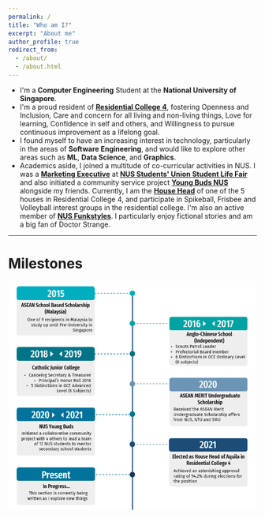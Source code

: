 ```yaml
---
permalink: /
title: "Who am I?"
excerpt: "About me"
author_profile: true
redirect_from: 
  - /about/
  - /about.html
---
```


* I'm a __Computer Engineering__ Student at the __National University of Singapore__.
* I'm a proud resident of [__Residential College 4__](https://rc4.nus.edu.sg/), fostering Openness and Inclusion, 
Care and concern for all living and non-living things, Love for learning, Confidence in self and others, and Willingness
to pursue continuous improvement as a lifelong goal.
* I found myself to have an increasing interest in technology, particularly in the areas of __Software Engineering__, and would like to 
explore other areas such as __ML__, __Data Science__, and __Graphics__.
* Academics aside, I joined a multitude of co-curricular activities in NUS. I was a [__Marketing Executive__](https://www.instagram.com/p/CQqi11tMbJd/) at [__NUS Students' Union Student Life Fair__](https://nus.edu.sg/osa/orientation/events/student-life-fair)
and also initiated a community service project [__Young Buds NUS__](https://www.instagram.com/youngbuds.nus/) alongside my friends.
Currently, I am the [__House Head__](https://rc4.nus.edu.sg/house-committee/) of one of the 5 houses in Residential College 4,
and participate in Spikeball, Frisbee and Volleyball interest groups in the residential college. I'm also an active member 
of [__NUS Funkstyles__](https://www.nuscac.net/sub-clubs/funkstyles/). I particularly enjoy fictional stories and am a big fan of Doctor Strange.

---

Milestones
======

![Milestone_anderson](../images/milestone.png)

